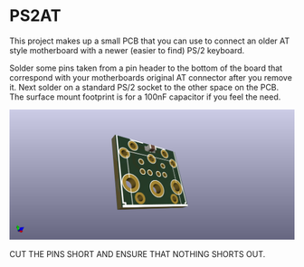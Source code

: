 # PS2AT
This project makes up a small PCB that you can use to connect an older AT style motherboard with a newer (easier to find) PS/2 keyboard.

Solder some pins taken from a pin header to the bottom of the board that correspond with your motherboards original AT connector after you remove it.
Next solder on a standard PS/2 socket to the other space on the PCB. The surface mount footprint is for a 100nF capacitor if you feel the need.

![PS2AT PCB](PS2AT.png)

CUT THE PINS SHORT AND ENSURE THAT NOTHING SHORTS OUT.
